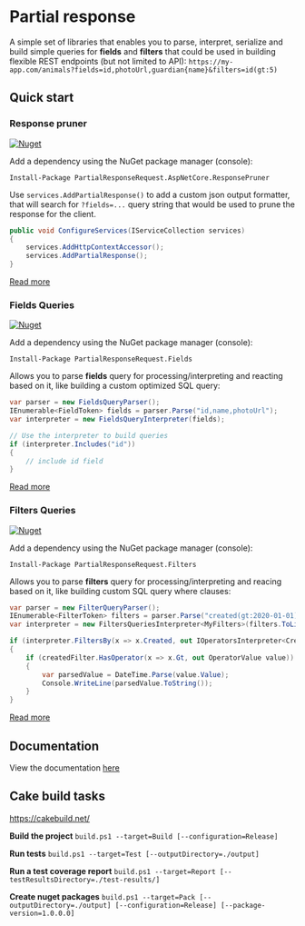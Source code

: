 ﻿# Partial response

A simple set of libraries that enables you to parse, interpret, serialize and build simple queries for **fields** and **filters** that could be used in building flexible REST endpoints (but not limited to API):
`https://my-app.com/animals?fields=id,photoUrl,guardian{name}&filters=id(gt:5)`


## Quick start

### Response pruner

[![Nuget](https://img.shields.io/nuget/dt/PartialResponseRequest.AspNetCore.ResponsePruner)](https://www.nuget.org/packages/PartialResponseRequest.AspNetCore.ResponsePruner)

Add a dependency using the NuGet package manager (console): 
```
Install-Package PartialResponseRequest.AspNetCore.ResponsePruner
```

Use `services.AddPartialResponse()` to add a custom json output formatter, that will search for `?fields=...` query string that would be used to prune the response for the client.
```csharp
public void ConfigureServices(IServiceCollection services)
{
    services.AddHttpContextAccessor();
    services.AddPartialResponse();
}
```
[Read more](https://benasradzevicius9404.github.io/PartialResponseRequest/response-pruner.html)

### Fields Queries

[![Nuget](https://img.shields.io/nuget/dt/PartialResponseRequest.Fields)](https://www.nuget.org/packages/PartialResponseRequest.Fields)

Add a dependency using the NuGet package manager (console):
```
Install-Package PartialResponseRequest.Fields
```

Allows you to parse **fields** query for processing/interpreting and reacting based on it, like building a custom optimized SQL query:
```csharp
var parser = new FieldsQueryParser();
IEnumerable<FieldToken> fields = parser.Parse("id,name,photoUrl");
var interpreter = new FieldsQueryInterpreter(fields);

// Use the interpreter to build queries
if (interpreter.Includes("id"))
{
    // include id field
}
```
[Read more](https://benasradzevicius9404.github.io/PartialResponseRequest/fields.html)

### Filters Queries

[![Nuget](https://img.shields.io/nuget/dt/PartialResponseRequest.Filters)](https://www.nuget.org/packages/PartialResponseRequest.Filters)

Add a dependency using the NuGet package manager (console):
```
Install-Package PartialResponseRequest.Filters
```

Allows you to parse **filters** query for processing/interpreting and reacing based on it, like building custom SQL query where clauses:
```csharp
var parser = new FilterQueryParser();
IEnumerable<FilterToken> filters = parser.Parse("created(gt:2020-01-01)");
var interpreter = new FiltersQueriesInterpreter<MyFilters>(filters.ToList());

if (interpreter.FiltersBy(x => x.Created, out IOperatorsInterpreter<CreatedFilters> createdFilter))
{
    if (createdFilter.HasOperator(x => x.Gt, out OperatorValue value))
    {
        var parsedValue = DateTime.Parse(value.Value);
        Console.WriteLine(parsedValue.ToString());
    }
}
```
[Read more](https://benasradzevicius9404.github.io/PartialResponseRequest/filters.html)

## Documentation
View the documentation [here](https://benasradzevicius9404.github.io/PartialResponseRequest)

## Cake build tasks
https://cakebuild.net/

**Build the project**
`build.ps1 --target=Build [--configuration=Release]`

**Run tests**
`build.ps1 --target=Test [--outputDirectory=./output]`

**Run a test coverage report**
`build.ps1 --target=Report [--testResultsDirectory=./test-results/]`

**Create nuget packages**
`build.ps1 --target=Pack [--outputDirectory=./output] [--configuration=Release] [--package-version=1.0.0.0]`
